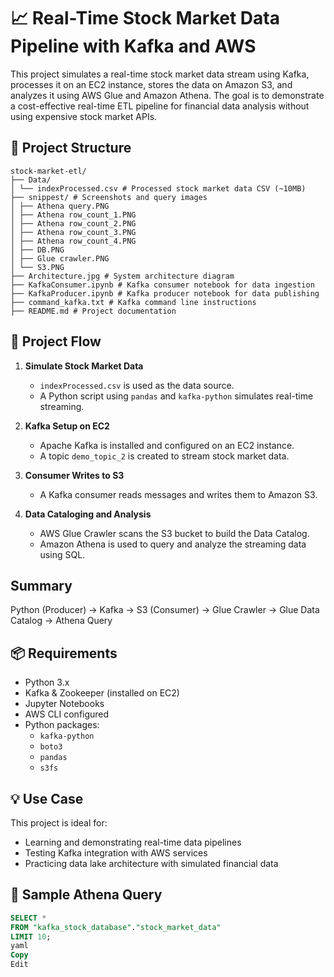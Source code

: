 ﻿
# 📈 Real-Time Stock Market Data Pipeline with Kafka and AWS

This project simulates a real-time stock market data stream using Kafka, processes it on an EC2 instance, stores the data on Amazon S3, and analyzes it using AWS Glue and Amazon Athena. The goal is to demonstrate a cost-effective real-time ETL pipeline for financial data analysis without using expensive stock market APIs.


## 🧰 Project Structure

```
stock-market-etl/
├── Data/
│ └── indexProcessed.csv # Processed stock market data CSV (~10MB)
├── snippest/ # Screenshots and query images
│ ├── Athena query.PNG
│ ├── Athena row_count_1.PNG
│ ├── Athena row_count_2.PNG
│ ├── Athena row_count_3.PNG
│ ├── Athena row_count_4.PNG
│ ├── DB.PNG
│ ├── Glue crawler.PNG
│ └── S3.PNG
├── Architecture.jpg # System architecture diagram
├── KafkaConsumer.ipynb # Kafka consumer notebook for data ingestion
├── KafkaProducer.ipynb # Kafka producer notebook for data publishing
├── command_kafka.txt # Kafka command line instructions
├── README.md # Project documentation

```


## 🚀 Project Flow

1. **Simulate Stock Market Data**
   - `indexProcessed.csv` is used as the data source.
   - A Python script using `pandas` and `kafka-python` simulates real-time streaming.

2. **Kafka Setup on EC2**
   - Apache Kafka is installed and configured on an EC2 instance.
   - A topic `demo_topic_2` is created to stream stock market data.

3. **Consumer Writes to S3**
   - A Kafka consumer reads messages and writes them to Amazon S3.

4. **Data Cataloging and Analysis**
   - AWS Glue Crawler scans the S3 bucket to build the Data Catalog.
   - Amazon Athena is used to query and analyze the streaming data using SQL.


## Summary
Python (Producer) → Kafka → S3 (Consumer) → Glue Crawler → Glue Data Catalog → Athena Query


## 📦 Requirements

- Python 3.x
- Kafka & Zookeeper (installed on EC2)
- Jupyter Notebooks
- AWS CLI configured
- Python packages:
  - `kafka-python`
  - `boto3`
  - `pandas`
  - `s3fs`

## 💡 Use Case

This project is ideal for:
- Learning and demonstrating real-time data pipelines
- Testing Kafka integration with AWS services
- Practicing data lake architecture with simulated financial data

## 🧪 Sample Athena Query

```sql
SELECT * 
FROM "kafka_stock_database"."stock_market_data"
LIMIT 10;
yaml
Copy
Edit
